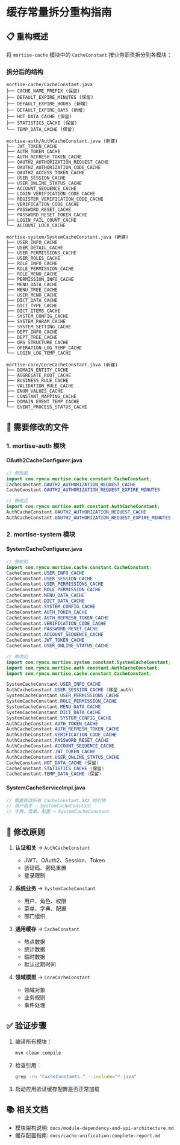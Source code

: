 # 缓存常量拆分重构指南

## 📋 重构概述

将 `mortise-cache` 模块中的 `CacheConstant` 按业务职责拆分到各模块：

### 拆分后的结构

```
mortise-cache/CacheConstant.java
├── CACHE_NAME_PREFIX (保留)
├── DEFAULT_EXPIRE_MINUTES (保留)
├── DEFAULT_EXPIRE_HOURS (新增)
├── DEFAULT_EXPIRE_DAYS (新增)
├── HOT_DATA_CACHE (保留)
├── STATISTICS_CACHE (保留)
└── TEMP_DATA_CACHE (保留)

mortise-auth/AuthCacheConstant.java (新建)
├── JWT_TOKEN_CACHE
├── AUTH_TOKEN_CACHE
├── AUTH_REFRESH_TOKEN_CACHE
├── OAUTH2_AUTHORIZATION_REQUEST_CACHE
├── OAUTH2_AUTHORIZATION_CODE_CACHE
├── OAUTH2_ACCESS_TOKEN_CACHE
├── USER_SESSION_CACHE
├── USER_ONLINE_STATUS_CACHE
├── ACCOUNT_SEQUENCE_CACHE
├── LOGIN_VERIFICATION_CODE_CACHE
├── REGISTER_VERIFICATION_CODE_CACHE
├── VERIFICATION_CODE_CACHE
├── PASSWORD_RESET_CACHE
├── PASSWORD_RESET_TOKEN_CACHE
├── LOGIN_FAIL_COUNT_CACHE
└── ACCOUNT_LOCK_CACHE

mortise-system/SystemCacheConstant.java (新建)
├── USER_INFO_CACHE
├── USER_DETAIL_CACHE
├── USER_PERMISSIONS_CACHE
├── USER_ROLES_CACHE
├── ROLE_INFO_CACHE
├── ROLE_PERMISSION_CACHE
├── ROLE_MENU_CACHE
├── PERMISSION_INFO_CACHE
├── MENU_DATA_CACHE
├── MENU_TREE_CACHE
├── USER_MENU_CACHE
├── DICT_DATA_CACHE
├── DICT_TYPE_CACHE
├── DICT_ITEMS_CACHE
├── SYSTEM_CONFIG_CACHE
├── SYSTEM_PARAM_CACHE
├── SYSTEM_SETTING_CACHE
├── DEPT_INFO_CACHE
├── DEPT_TREE_CACHE
├── ORG_STRUCTURE_CACHE
├── OPERATION_LOG_TEMP_CACHE
└── LOGIN_LOG_TEMP_CACHE

mortise-core/CoreCacheConstant.java (新建)
├── DOMAIN_ENTITY_CACHE
├── AGGREGATE_ROOT_CACHE
├── BUSINESS_RULE_CACHE
├── VALIDATION_RULE_CACHE
├── ENUM_VALUES_CACHE
├── CONSTANT_MAPPING_CACHE
├── DOMAIN_EVENT_TEMP_CACHE
└── EVENT_PROCESS_STATUS_CACHE
```

## 🔧 需要修改的文件

### 1. mortise-auth 模块

#### OAuth2CacheConfigurer.java
```java
// 修改前
import com.rymcu.mortise.cache.constant.CacheConstant;
CacheConstant.OAUTH2_AUTHORIZATION_REQUEST_CACHE
CacheConstant.OAUTH2_AUTHORIZATION_REQUEST_EXPIRE_MINUTES

// 修改后
import com.rymcu.mortise.auth.constant.AuthCacheConstant;
AuthCacheConstant.OAUTH2_AUTHORIZATION_REQUEST_CACHE
AuthCacheConstant.OAUTH2_AUTHORIZATION_REQUEST_EXPIRE_MINUTES
```

### 2. mortise-system 模块

#### SystemCacheConfigurer.java
```java
// 修改前
import com.rymcu.mortise.cache.constant.CacheConstant;
CacheConstant.USER_INFO_CACHE
CacheConstant.USER_SESSION_CACHE
CacheConstant.USER_PERMISSIONS_CACHE
CacheConstant.ROLE_PERMISSION_CACHE
CacheConstant.MENU_DATA_CACHE
CacheConstant.DICT_DATA_CACHE
CacheConstant.SYSTEM_CONFIG_CACHE
CacheConstant.AUTH_TOKEN_CACHE
CacheConstant.AUTH_REFRESH_TOKEN_CACHE
CacheConstant.VERIFICATION_CODE_CACHE
CacheConstant.PASSWORD_RESET_CACHE
CacheConstant.ACCOUNT_SEQUENCE_CACHE
CacheConstant.JWT_TOKEN_CACHE
CacheConstant.USER_ONLINE_STATUS_CACHE

// 修改后
import com.rymcu.mortise.system.constant.SystemCacheConstant;
import com.rymcu.mortise.auth.constant.AuthCacheConstant;
import com.rymcu.mortise.cache.constant.CacheConstant;

SystemCacheConstant.USER_INFO_CACHE
AuthCacheConstant.USER_SESSION_CACHE (移至 auth)
SystemCacheConstant.USER_PERMISSIONS_CACHE
SystemCacheConstant.ROLE_PERMISSION_CACHE
SystemCacheConstant.MENU_DATA_CACHE
SystemCacheConstant.DICT_DATA_CACHE
SystemCacheConstant.SYSTEM_CONFIG_CACHE
AuthCacheConstant.AUTH_TOKEN_CACHE
AuthCacheConstant.AUTH_REFRESH_TOKEN_CACHE
AuthCacheConstant.VERIFICATION_CODE_CACHE
AuthCacheConstant.PASSWORD_RESET_CACHE
AuthCacheConstant.ACCOUNT_SEQUENCE_CACHE
AuthCacheConstant.JWT_TOKEN_CACHE
AuthCacheConstant.USER_ONLINE_STATUS_CACHE
CacheConstant.HOT_DATA_CACHE (保留)
CacheConstant.STATISTICS_CACHE (保留)
CacheConstant.TEMP_DATA_CACHE (保留)
```

#### SystemCacheServiceImpl.java
```java
// 需要修改所有 CacheConstant.XXX 的引用
// 用户相关 → SystemCacheConstant
// 字典、菜单、配置 → SystemCacheConstant
```

## 📝 修改原则

1. **认证相关** → `AuthCacheConstant`
   - JWT、OAuth2、Session、Token
   - 验证码、密码重置
   - 登录限制

2. **系统业务** → `SystemCacheConstant`
   - 用户、角色、权限
   - 菜单、字典、配置
   - 部门组织

3. **通用缓存** → `CacheConstant`
   - 热点数据
   - 统计数据
   - 临时数据
   - 默认过期时间

4. **领域模型** → `CoreCacheConstant`
   - 领域对象
   - 业务规则
   - 事件处理

## ✅ 验证步骤

1. 编译所有模块：
   ```bash
   mvn clean compile
   ```

2. 检查引用：
   ```bash
   grep -rn "CacheConstant\." --include="*.java"
   ```

3. 启动应用验证缓存配置是否正常加载

## 📚 相关文档

- 模块架构说明: `docs/module-dependency-and-spi-architecture.md`
- 缓存配置指南: `docs/cache-unification-complete-report.md`
